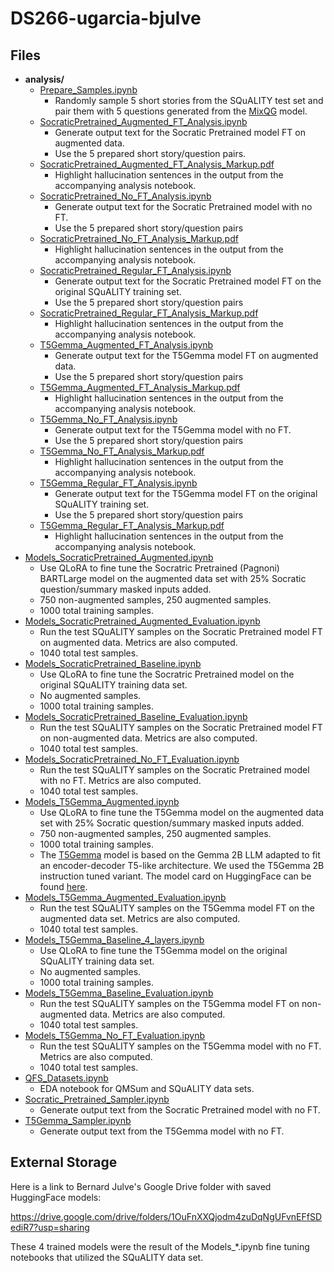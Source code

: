 # DS266-ugarcia-bjulve

## Files

- **analysis/**
  - [Prepare_Samples.ipynb](https://github.com/bjulve-ischool/DS266-ugarcia-bjulve/blob/main/analysis/Prepare_Samples.ipynb)
    - Randomly sample 5 short stories from the SQuALITY test set and pair them with 5 questions generated from the [MixQG](https://huggingface.co/Salesforce/mixqg-base) model.
  - [SocraticPretrained_Augmented_FT_Analysis.ipynb](https://github.com/bjulve-ischool/DS266-ugarcia-bjulve/blob/main/analysis/SocraticPretrained_Augmented_FT_Analysis.ipynb)
    - Generate output text for the Socratic Pretrained model FT on augmented data.
    - Use the 5 prepared short story/question pairs.
  - [SocraticPretrained_Augmented_FT_Analysis_Markup.pdf](https://github.com/bjulve-ischool/DS266-ugarcia-bjulve/blob/main/analysis/SocraticPretrained_Augmented_FT_Analysis_Markup.pdf)
    - Highlight hallucination sentences in the output from the accompanying analysis notebook.
  - [SocraticPretrained_No_FT_Analysis.ipynb](https://github.com/bjulve-ischool/DS266-ugarcia-bjulve/blob/main/analysis/SocraticPretrained_No_FT_Analysis.ipynb)
    - Generate output text for the Socratic Pretrained model with no FT.
    - Use the 5 prepared short story/question pairs
  - [SocraticPretrained_No_FT_Analysis_Markup.pdf](https://github.com/bjulve-ischool/DS266-ugarcia-bjulve/blob/main/analysis/SocraticPretrained_No_FT_Analysis_Markup.pdf)
    - Highlight hallucination sentences in the output from the accompanying analysis notebook.
  - [SocraticPretrained_Regular_FT_Analysis.ipynb](https://github.com/bjulve-ischool/DS266-ugarcia-bjulve/blob/main/analysis/SocraticPretrained_Regular_FT_Analysis.ipynb)
    - Generate output text for the Socratic Pretrained model FT on the original SQuALITY training set.
    - Use the 5 prepared short story/question pairs
  - [SocraticPretrained_Regular_FT_Analysis_Markup.pdf](https://github.com/bjulve-ischool/DS266-ugarcia-bjulve/blob/main/analysis/SocraticPretrained_Regular_FT_Analysis_Markup.pdf)
    - Highlight hallucination sentences in the output from the accompanying analysis notebook.
  - [T5Gemma_Augmented_FT_Analysis.ipynb](https://github.com/bjulve-ischool/DS266-ugarcia-bjulve/blob/main/analysis/T5Gemma_Augmented_FT_Analysis.ipynb)
    - Generate output text for the T5Gemma model FT on augmented data.
    - Use the 5 prepared short story/question pairs
  - [T5Gemma_Augmented_FT_Analysis_Markup.pdf](https://github.com/bjulve-ischool/DS266-ugarcia-bjulve/blob/main/analysis/T5Gemma_Augmented_FT_Analysis_Markup.pdf)
    - Highlight hallucination sentences in the output from the accompanying analysis notebook.
  - [T5Gemma_No_FT_Analysis.ipynb](https://github.com/bjulve-ischool/DS266-ugarcia-bjulve/blob/main/analysis/T5Gemma_No_FT_Analysis.ipynb)
    - Generate output text for the T5Gemma model with no FT.
    - Use the 5 prepared short story/question pairs
  - [T5Gemma_No_FT_Analysis_Markup.pdf](https://github.com/bjulve-ischool/DS266-ugarcia-bjulve/blob/main/analysis/T5Gemma_No_FT_Analysis_Markup.pdf)
    - Highlight hallucination sentences in the output from the accompanying analysis notebook.
  - [T5Gemma_Regular_FT_Analysis.ipynb](https://github.com/bjulve-ischool/DS266-ugarcia-bjulve/blob/main/analysis/T5Gemma_Regular_FT_Analysis.ipynb)
    - Generate output text for the T5Gemma model FT on the original SQuALITY training set.
    - Use the 5 prepared short story/question pairs
  - [T5Gemma_Regular_FT_Analysis_Markup.pdf](https://github.com/bjulve-ischool/DS266-ugarcia-bjulve/blob/main/analysis/T5Gemma_Regular_FT_Analysis_Markup.pdf)
    - Highlight hallucination sentences in the output from the accompanying analysis notebook.
- [Models_SocraticPretrained_Augmented.ipynb](https://github.com/bjulve-ischool/DS266-ugarcia-bjulve/blob/main/Models_SocraticPretrained_Augmented.ipynb)
  - Use QLoRA to fine tune the Socratric Pretrained (Pagnoni) BARTLarge model on the augmented data set with 25% Socratic question/summary masked inputs added.
  - 750 non-augmented samples, 250 augmented samples.
  - 1000 total training samples.
- [Models_SocraticPretrained_Augmented_Evaluation.ipynb](https://github.com/bjulve-ischool/DS266-ugarcia-bjulve/blob/main/Models_SocraticPretrained_Augmented_Evaluation.ipynb)
  - Run the test SQuALITY samples on the Socratic Pretrained model FT on augmented data. Metrics are also computed.
  - 1040 total test samples.
- [Models_SocraticPretrained_Baseline.ipynb](https://github.com/bjulve-ischool/DS266-ugarcia-bjulve/blob/main/Models_SocraticPretrained_Baseline.ipynb)
  - Use QLoRA to fine tune the Socratric Pretrained model on the original SQuALITY training data set.
  - No augmented samples.
  - 1000 total training samples.
- [Models_SocraticPretrained_Baseline_Evaluation.ipynb](https://github.com/bjulve-ischool/DS266-ugarcia-bjulve/blob/main/Models_SocraticPretrained_Baseline_Evaluation.ipynb)
  - Run the test SQuALITY samples on the Socratic Pretrained model FT on non-augmented data. Metrics are also computed.
  - 1040 total test samples.
- [Models_SocraticPretrained_No_FT_Evaluation.ipynb](https://github.com/bjulve-ischool/DS266-ugarcia-bjulve/blob/main/Models_SocraticPretrained_No_FT_Evaluation.ipynb)
  - Run the test SQuALITY samples on the Socratic Pretrained model with no FT. Metrics are also computed.
  - 1040 total test samples.
- [Models_T5Gemma_Augmented.ipynb](https://github.com/bjulve-ischool/DS266-ugarcia-bjulve/blob/main/Models_T5Gemma_Augmented.ipynb)
  - Use QLoRA to fine tune the T5Gemma model on the augmented data set with 25% Socratic question/summary masked inputs added.
  - 750 non-augmented samples, 250 augmented samples.
  - 1000 total training samples.
  - The [T5Gemma](https://developers.googleblog.com/en/t5gemma/) model is based on the Gemma 2B LLM adapted to fit an encoder-decoder T5-like architecture. We used the T5Gemma 2B instruction tuned variant. The model card on HuggingFace can be found [here](https://huggingface.co/google/t5gemma-2b-2b-ul2-it). 
- [Models_T5Gemma_Augmented_Evaluation.ipynb](https://github.com/bjulve-ischool/DS266-ugarcia-bjulve/blob/main/Models_T5Gemma_Augmented_Evaluation.ipynb)
  - Run the test SQuALITY samples on the T5Gemma model FT on the augmented data set. Metrics are also computed.
  - 1040 total test samples.
- [Models_T5Gemma_Baseline_4_layers.ipynb](https://github.com/bjulve-ischool/DS266-ugarcia-bjulve/blob/main/Models_T5Gemma_Baseline_4_layers.ipynb)
  - Use QLoRA to fine tune the T5Gemma model on the original SQuALITY training data set.
  - No augmented samples.
  - 1000 total training samples.
- [Models_T5Gemma_Baseline_Evaluation.ipynb](https://github.com/bjulve-ischool/DS266-ugarcia-bjulve/blob/main/Models_T5Gemma_Baseline_Evaluation.ipynb)
  - Run the test SQuALITY samples on the T5Gemma model FT on non-augmented data. Metrics are also computed.
  - 1040 total test samples.
- [Models_T5Gemma_No_FT_Evaluation.ipynb](https://github.com/bjulve-ischool/DS266-ugarcia-bjulve/blob/main/Models_T5Gemma_No_FT_Evaluation.ipynb)
  - Run the test SQuALITY samples on the T5Gemma model with no FT. Metrics are also computed.
  - 1040 total test samples.
- [QFS_Datasets.ipynb](https://github.com/bjulve-ischool/DS266-ugarcia-bjulve/blob/main/QFS_Datasets.ipynb)
  - EDA notebook for QMSum and SQuALITY data sets.
- [Socratic_Pretrained_Sampler.ipynb](https://github.com/bjulve-ischool/DS266-ugarcia-bjulve/blob/main/Socratic_Pretrained_Sampler.ipynb)
  - Generate output text from the Socratic Pretrained model with no FT.
- [T5Gemma_Sampler.ipynb](https://github.com/bjulve-ischool/DS266-ugarcia-bjulve/blob/main/T5Gemma_Sampler.ipynb)
  - Generate output text from the T5Gemma model with no FT.

## External Storage

Here is a link to Bernard Julve's Google Drive folder with saved HuggingFace models:

https://drive.google.com/drive/folders/1OuFnXXQjodm4zuDqNgUFvnEFfSDediR7?usp=sharing

These 4 trained models were the result of the Models_*.ipynb fine tuning notebooks that utilized the SQuALITY data set.
